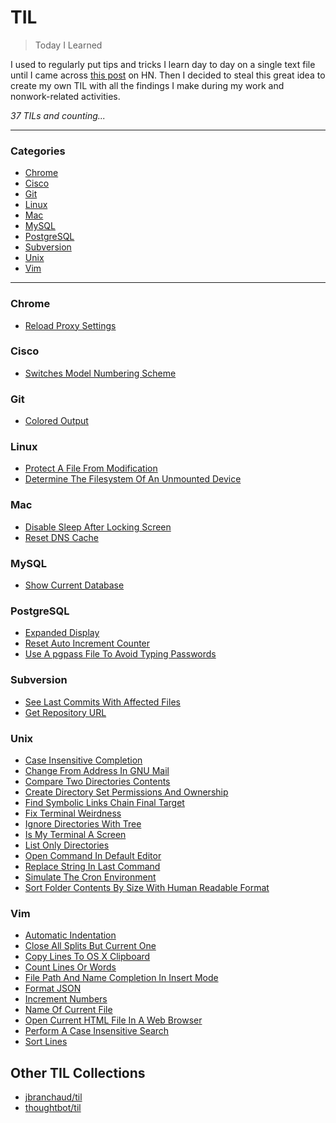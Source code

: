 # TIL

> Today I Learned

I used to regularly put tips and tricks I learn day to day on a single text
file until I came across [this post](https://news.ycombinator.com/item?id=11068902) on HN.
Then I decided to steal this great idea to create my own TIL with all the 
findings I make during my work and nonwork-related activities. 

_37 TILs and counting..._

---

### Categories

* [Chrome](#chrome)
* [Cisco](#cisco)
* [Git](#git)
* [Linux](#linux)
* [Mac](#mac)
* [MySQL](#mysql)
* [PostgreSQL](#postgresql)
* [Subversion](#subversion)
* [Unix](#unix)
* [Vim](#vim)

---

### Chrome

- [Reload Proxy Settings](chrome/reload-proxy-settings.md)

### Cisco

- [Switches Model Numbering Scheme](cisco/switches-model-numbering-scheme.md)

### Git

- [Colored Output](git/colored-output.md)

### Linux

- [Protect A File From Modification](linux/protect-a-file-from-modification.md)
- [Determine The Filesystem Of An Unmounted Device](linux/determine-the-filesystem-of-an-unmounted-device.md)

### Mac

- [Disable Sleep After Locking Screen](mac/disable-sleep-after-locking-screen.md)
- [Reset DNS Cache](mac/reset-dns-cache.md)

### MySQL

- [Show Current Database](mysql/show-current-database.md)

### PostgreSQL

- [Expanded Display](postgres/expanded-display.md)
- [Reset Auto Increment Counter](postgres/reset-auto-increment-counter.md)
- [Use A pgpass File To Avoid Typing Passwords](postgres/use-a-pgpass-file-to-avoid-typing-passwords.md)

### Subversion

- [See Last Commits With Affected Files](subversion/see-last-commits-with-affected-files.md)
- [Get Repository URL](subversion/get-repository-url.md)

### Unix

- [Case Insensitive Completion](unix/case-insensitive-completion.md)
- [Change From Address In GNU Mail](unix/change-from-address-in-gnu-mail.md)
- [Compare Two Directories Contents](unix/compare-two-directories-contents.md)
- [Create Directory Set Permissions And Ownership](unix/create-directory-and-set-permissions.md)
- [Find Symbolic Links Chain Final Target](unix/find-symbolic-links-chain-final-target.md)
- [Fix Terminal Weirdness](unix/fix-terminal-weirdness.md)
- [Ignore Directories With Tree](unix/ignore-directories-with-tree.md)
- [Is My Terminal A Screen](unix/is-my-terminal-a-screen.md)
- [List Only Directories](unix/list-only-directories.md)
- [Open Command In Default Editor](unix/open-command-in-default-editor.md)
- [Replace String In Last Command](unix/replace-string-in-last-command.md)
- [Simulate The Cron Environment](unix/simulate-the-cron-environment.md)
- [Sort Folder Contents By Size With Human Readable Format](unix/sort-folder-contents-by-size-with-human-readable-format.md)

### Vim

- [Automatic Indentation](vim/automatic-indentation.md)
- [Close All Splits But Current One](vim/close-all-splits-but-current-one.md)
- [Copy Lines To OS X Clipboard](vim/copy-lines-to-os-x-clipboard.md)
- [Count Lines Or Words](vim/count-lines-or-words.md)
- [File Path And Name Completion In Insert Mode](vim/file-path-and-name-completion-in-insert-mode.md)
- [Format JSON](vim/format-json.md)
- [Increment Numbers](vim/increment-numbers.md)
- [Name Of Current File](vim/name-of-current-file.md)
- [Open Current HTML File In A Web Browser](vim/open-current-html-file-in-web-browser.md)
- [Perform A Case Insensitive Search](vim/perform-a-case-insensitive-search.md)
- [Sort Lines](vim/sort-lines.md)

## Other TIL Collections

* [jbranchaud/til](https://github.com/jbranchaud/til)
* [thoughtbot/til](https://github.com/thoughtbot/til)

